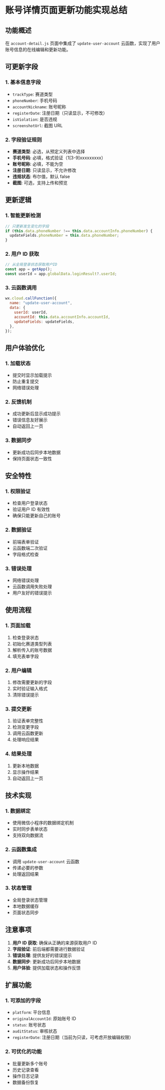 # 账号详情页面更新功能实现总结

## 功能概述

在 `account-detail.js` 页面中集成了 `update-user-account` 云函数，实现了用户账号信息的在线编辑和更新功能。

## 可更新字段

### 1. 基本信息字段

- `trackType`: 赛道类型
- `phoneNumber`: 手机号码
- `accountNickname`: 账号昵称
- `registerDate`: 注册日期（只读显示，不可修改）
- `isViolation`: 是否违规
- `screenshotUrl`: 截图 URL

### 2. 字段验证规则

- **赛道类型**: 必选，从预定义列表中选择
- **手机号码**: 必填，格式验证（1[3-9]xxxxxxxxx）
- **账号昵称**: 必填，不能为空
- **注册日期**: 只读显示，不允许修改
- **违规状态**: 布尔值，默认 false
- **截图**: 可选，支持上传和预览

## 更新逻辑

### 1. 智能更新检测

```javascript
// 只更新发生变化的字段
if (this.data.phoneNumber !== this.data.accountInfo.phoneNumber) {
  updateFields.phoneNumber = this.data.phoneNumber;
}
```

### 2. 用户 ID 获取

```javascript
// 从全局登录状态获取用户ID
const app = getApp();
const userId = app.globalData.loginResult?.userId;
```

### 3. 云函数调用

```javascript
wx.cloud.callFunction({
  name: "update-user-account",
  data: {
    userId: userId,
    accountId: this.data.accountInfo.accountId,
    updateFields: updateFields,
  },
});
```

## 用户体验优化

### 1. 加载状态

- 提交时显示加载提示
- 防止重复提交
- 网络错误处理

### 2. 反馈机制

- 成功更新后显示成功提示
- 错误信息友好展示
- 自动返回上一页

### 3. 数据同步

- 更新成功后同步本地数据
- 保持页面状态一致性

## 安全特性

### 1. 权限验证

- 检查用户登录状态
- 验证用户 ID 有效性
- 确保只能更新自己的账号

### 2. 数据验证

- 前端表单验证
- 云函数端二次验证
- 字段格式检查

### 3. 错误处理

- 网络错误处理
- 云函数调用失败处理
- 用户友好的错误提示

## 使用流程

### 1. 页面加载

1. 检查登录状态
2. 初始化赛道类型列表
3. 解析传入的账号数据
4. 填充表单字段

### 2. 用户编辑

1. 修改需要更新的字段
2. 实时验证输入格式
3. 清除错误提示

### 3. 提交更新

1. 验证表单完整性
2. 检测变更字段
3. 调用云函数更新
4. 处理响应结果

### 4. 结果处理

1. 更新本地数据
2. 显示操作结果
3. 自动返回上一页

## 技术实现

### 1. 数据绑定

- 使用微信小程序的数据绑定机制
- 实时同步表单状态
- 支持双向数据流

### 2. 云函数集成

- 调用 `update-user-account` 云函数
- 传递必要的参数
- 处理返回结果

### 3. 状态管理

- 全局登录状态管理
- 本地数据缓存
- 页面状态同步

## 注意事项

1. **用户 ID 获取**: 确保从正确的来源获取用户 ID
2. **字段验证**: 前后端都需要进行数据验证
3. **错误处理**: 提供友好的错误提示
4. **数据同步**: 更新成功后同步本地数据
5. **用户体验**: 提供加载状态和操作反馈

## 扩展功能

### 1. 可添加的字段

- `platform`: 平台信息
- `originalAccountId`: 原始账号 ID
- `status`: 账号状态
- `auditStatus`: 审核状态
- `registerDate`: 注册日期（当前为只读，可考虑开放编辑权限）

### 2. 可优化的功能

- 批量更新多个账号
- 历史记录查看
- 操作日志记录
- 数据备份恢复
